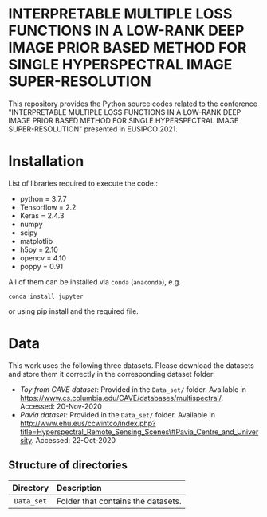 # INTERPRETABLE MULTIPLE LOSS FUNCTIONS IN A LOW-RANK DEEP IMAGE PRIOR BASED METHOD FOR SINGLE HYPERSPECTRAL IMAGE SUPER-RESOLUTION
This repository provides the Python source codes related to the conference "INTERPRETABLE MULTIPLE LOSS FUNCTIONS IN A LOW-RANK DEEP IMAGE PRIOR BASED METHOD FOR SINGLE HYPERSPECTRAL IMAGE SUPER-RESOLUTION" presented in EUSIPCO 2021. 

# Installation

List of libraries required to execute the code.:
- python = 3.7.7
- Tensorflow = 2.2
- Keras = 2.4.3
- numpy
- scipy
- matplotlib
- h5py = 2.10
- opencv = 4.10
- poppy = 0.91

All of them can be installed via `conda` (`anaconda`), e.g.
```
conda install jupyter
```
or using pip install and the required file.

# Data
This work uses the following three datasets. Please download the datasets and store them it correctly in the corresponding dataset folder:

- *Toy from CAVE dataset*: Provided in the `Data_set/` folder. Available in https://www.cs.columbia.edu/CAVE/databases/multispectral/. Accessed: 20-Nov-2020
- *Pavia dataset*: Provided in the `Data_set/` folder. Available in http://www.ehu.eus/ccwintco/index.php?title=Hyperspectral_Remote_Sensing_Scenes\#Pavia_Centre_and_University. Accessed: 22-Oct-2020

## Structure of directories

| Directory  | Description  |
| :--------: | :----------- | 
| `Data_set` | Folder that contains the datasets. | 
